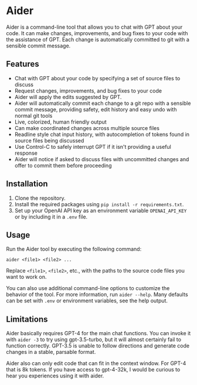# Aider

Aider is a command-line tool that allows you to chat with GPT about your code.
It can make changes, improvements, and bug fixes to your code with the assistance of GPT.
Each change is automatically committed to git with a sensible commit message.

## Features

* Chat with GPT about your code by specifying a set of source files to discuss
* Request changes, improvements, and bug fixes to your code
* Aider will apply the edits suggested by GPT.
* Aider will automatically commit each change to a git repo with a sensible commit message, providing safety, edit history and easy undo with normal git tools
* Live, colorized, human friendly output
* Can make coordinated changes across multiple source files
* Readline style chat input history, with autocompletion of tokens found in source files being discussed
* Use Control-C to safely interrupt GPT if it isn't providing a useful response
* Aider will notice if asked to discuss files with uncommitted changes and offer to commit them before proceeding

## Installation

1. Clone the repository.
2. Install the required packages using `pip install -r requirements.txt`.
3. Set up your OpenAI API key as an environment variable `OPENAI_API_KEY` or by including it in a `.env` file.

## Usage

Run the Aider tool by executing the following command:

```
aider <file1> <file2> ...
```

Replace `<file1>`, `<file2>`, etc., with the paths to the source code files you want to work on.

You can also use additional command-line options to customize the behavior of the tool. For more information, run `aider --help`. Many defaults can be set with `.env` or environment variables, see the help output.

## Limitations

Aider basically requires GPT-4 for the main chat functions.
You can invoke it with `aider -3` to try using gpt-3.5-turbo, but it will almost certainly fail to function correctly.
GPT-3.5 is unable to follow directions and generate code changes in a stable, parsable format.

Aider also can only edit code that can fit in the context window.
For GPT-4 that is 8k tokens.
If you have access to gpt-4-32k, I would be curious to hear you experiences using it with aider.


